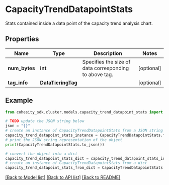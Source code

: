 # CapacityTrendDatapointStats

Stats contained inside a data point of the capacity trend analysis chart.

## Properties

Name | Type | Description | Notes
------------ | ------------- | ------------- | -------------
**num_bytes** | **int** | Specifies the size of data corresponding to above tag. | [optional] 
**tag_info** | [**DataTieringTag**](DataTieringTag.md) |  | [optional] 

## Example

```python
from cohesity_sdk.cluster.models.capacity_trend_datapoint_stats import CapacityTrendDatapointStats

# TODO update the JSON string below
json = "{}"
# create an instance of CapacityTrendDatapointStats from a JSON string
capacity_trend_datapoint_stats_instance = CapacityTrendDatapointStats.from_json(json)
# print the JSON string representation of the object
print(CapacityTrendDatapointStats.to_json())

# convert the object into a dict
capacity_trend_datapoint_stats_dict = capacity_trend_datapoint_stats_instance.to_dict()
# create an instance of CapacityTrendDatapointStats from a dict
capacity_trend_datapoint_stats_from_dict = CapacityTrendDatapointStats.from_dict(capacity_trend_datapoint_stats_dict)
```
[[Back to Model list]](../README.md#documentation-for-models) [[Back to API list]](../README.md#documentation-for-api-endpoints) [[Back to README]](../README.md)


